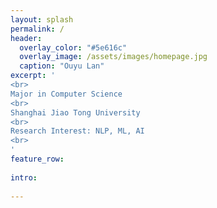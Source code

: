 ```yaml
---
layout: splash
permalink: /
header:
  overlay_color: "#5e616c"
  overlay_image: /assets/images/homepage.jpg
  caption: "Ouyu Lan"
excerpt: '
<br>
Major in Computer Science
<br>
Shanghai Jiao Tong University
<br>
Research Interest: NLP, ML, AI
<br>
'
feature_row:
  
intro:
 
---
```



